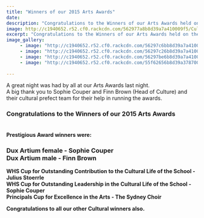 ```yaml
---
title: "Winners of our 2015 Arts Awards"
date: 
description: "Congratulations to the Winners of our Arts Awards held on the evening of Thursday 22 October 2015 in our School Hall.  Read the full story for photos..."
image: http://c1940652.r52.cf0.rackcdn.com/562977a8b8d39a7a410009f5/Cultual-Prefects.jpg
excerpt: "Congratulations to the Winners of our Arts Awards held on the evening of Thursday 22 October 2015 in our School Hall.  Read the full story for photos..."
image_gallery:
     - image: "http://c1940652.r52.cf0.rackcdn.com/56297c6bb8d39a7a410009fb/Sophie--Finn-together.jpg"
     - image: "http://c1940652.r52.cf0.rackcdn.com/56297c26b8d39a7a410009f9/Julius-Stoerrle---Outstanding-Contribution.jpg"
     - image: "http://c1940652.r52.cf0.rackcdn.com/56297be6b8d39a7a410009f7/Sophie-Couper---Outstanding-Leadership-no-2.jpg"
     - image: "http://c1940652.r52.cf0.rackcdn.com/55f62656b8d39a3787000153/Sydney-Choir-RCP-3.9.15.jpg"
    
---
```


<p><span>A great night was had by all at our Arts Awards last night.&nbsp;</span><br /><span>A big thank you to Sophie Couper and Finn Brown (Head of Culture) and their cultural prefect team for their help in running the awards.</span></p>
<h3><strong>Congratulations to the Winners of our 2015 Arts Awards<br />&nbsp;</strong></h3>
<p><strong>Prestigious Award winners were:&nbsp;</strong></p>
<h3><strong>Dux Artium female - Sophie Couper</strong><br /><strong>Dux Artium male - Finn Brown<br /></strong></h3>
<p><strong>WHS Cup for Outstanding Contribution to the Cultural Life of the School - Julius Stoerrle</strong><br /><strong>WHS Cup for Outstanding Leadership in the Cultural Life of the School - Sophie Couper</strong><br /><strong>Principals Cup for Excellence in the Arts - The Sydney Choir</strong></p>
<p><strong>Congratulations to all our other Cultural winners also.</strong></p>
<p><span><br /></span></p>

